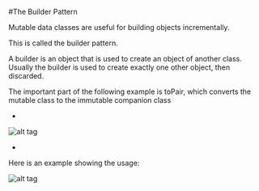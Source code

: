#The Builder Pattern

Mutable data classes are useful for building objects incrementally.

This is called the builder pattern.

A builder is an object that is used to create an object of another class. Usually the builder is used to create exactly one other object, then discarded.

The important part of the following example is toPair, which converts the mutable class to the immutable companion class

-

![alt tag](https://github.com/Cody-Nicholson96/Software_Development/blob/master/Object_Oriented_Software_Development/pics/builderPattern1.jpg)

-

Here is an example showing the usage:

![alt tag](https://github.com/Cody-Nicholson96/Software_Development/blob/master/Object_Oriented_Software_Development/pics/builderPattern2.jpg)